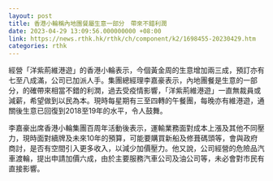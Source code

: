 ```yaml
---
layout: post
title: 香港小輪稱內地團餐屬生意一部分　帶來不錯利潤
date: 2023-04-29 13:09:56.000000000 +08:00
link: https://news.rthk.hk/rthk/ch/component/k2/1698455-20230429.htm
categories: rthk
---
```


經營「洋紫荊維港遊」的香港小輪表示，今個黃金周的生意增加兩三成，預訂亦有七至八成滿，公司已加派人手。集團總經理李嘉豪表示，內地團餐是生意的一部分，的確帶來相當不錯的利潤，過去受疫情影響，「洋紫荊維港遊」一直無裁員或減薪，希望做到以民為本。現時每星期有三至四轉的午餐團，每晚亦有維港遊，通關後生意已回復到2018至19年的水平，令人鼓舞。

李嘉豪出席香港小輪集團百周年活動後表示，運輸業務面對成本上漲及其他不同壓力，現時面對續牌及未來10年的預算，可能要購買新船及修葺碼頭等，會與政府商討，是否有空間引入更多收入，以減少加價壓力。他又說，公司經營的危險品汽車渡輪，提出申請加價六成，由於主要服務汽車公司及油公司等，未必會對市民有直接影響。
